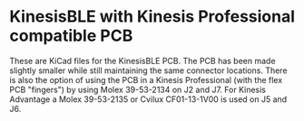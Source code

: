 # KinesisBLE with Kinesis Professional compatible PCB



These are KiCad files for the KinesisBLE PCB.  The PCB has been made slightly smaller while still maintaining the same connector locations. There is also the option of using the PCB in a Kinesis Professional (with the flex PCB "fingers") by using Molex 39-53-2134 on J2 and J7.  For Kinesis Advantage a Molex 39-53-2135 or Cvilux CF01-13-1V00 is used on J5 and J6.

